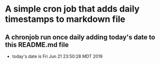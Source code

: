 A simple cron job that adds daily timestamps to markdown file
============================================================
## A chronjob run once daily adding today's date to this README.md file
* today's date is Fri Jun 21 23:50:28 MDT 2019
